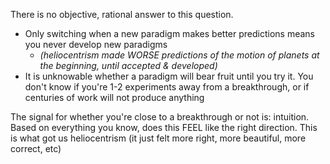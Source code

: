 There is no objective, rational answer to this question. 

- Only switching when a new paradigm makes better predictions means you never develop new paradigms 
	- _(heliocentrism made WORSE predictions of the motion of planets at the beginning, until accepted & developed)_
- It is unknowable whether a paradigm will bear fruit until you try it. You don't know if you're 1-2 experiments away from a breakthrough, or if centuries of work will not produce anything 

The signal for whether you're close to a breakthrough or not is: intuition. Based on everything you know, does this FEEL like the right direction. This is what got us heliocentrism (it just felt more right, more beautiful, more correct, etc)